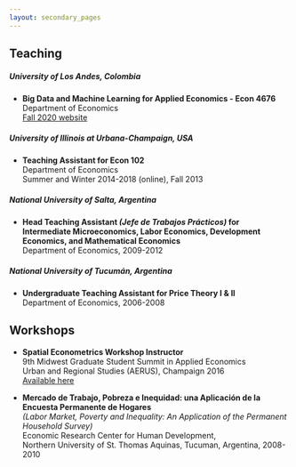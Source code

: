 ```yaml
---
layout: secondary_pages
---
```


## Teaching

##### University of Los Andes, Colombia
- **Big Data and Machine Learning for Applied Economics - Econ 4676**<br>
	 Department of Economics<br>
	 [Fall 2020 website](https://github.com/ECON-4676-UNIANDES)

##### University of Illinois at Urbana-Champaign, USA
- **Teaching Assistant for Econ 102**<br>
	 Department of Economics<br>
	 Summer and Winter 2014-2018 (online), Fall 2013

##### National University of Salta, Argentina
- **Head Teaching Assistant *(Jefe de Trabajos Prácticos)* for Intermediate Microeconomics, Labor Economics, Development Economics, and  Mathematical Economics**<br>
	Department of Economics, 2009-2012 
	

##### National University of Tucumán, Argentina
- **Undergraduate Teaching Assistant for Price Theory I & II**<br>
	Department of Economics, 2006-2008

## Workshops

- **Spatial Econometrics Workshop Instructor** <br>
  9th Midwest Graduate Student Summit in Applied Economics <br>
  Urban and Regional Studies (AERUS), Champaign 2016 <br>
  [Available here](http://www.econ.uiuc.edu/~lab/workshop/)



- **Mercado de Trabajo, Pobreza e Inequidad: una Aplicación de la Encuesta Permanente de Hogares** <br>
	*(Labor Market, Poverty and Inequality: An Application of the Permanent Household Survey)* <br>
	Economic Research Center for Human Development, <br>
	Northern University of St. Thomas Aquinas, Tucuman, Argentina, 2008-2010

